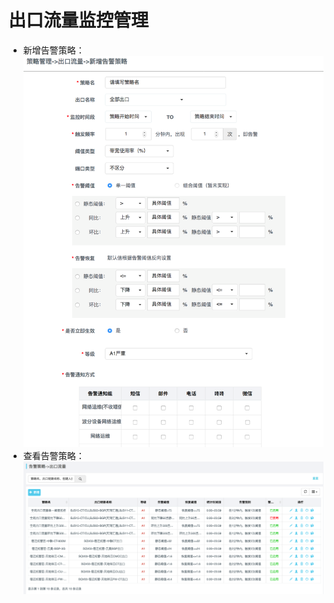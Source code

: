 ﻿# 出口流量监控管理
- 新增告警策略：
![界面](../../../../image/AIDC/Server-and-Network-Monitor-Service/Network-Monitoring-Port-CRC-Monitoring-7.png)
- 查看告警策略：
![界面](../../../../image/AIDC/Server-and-Network-Monitor-Service/Network-Monitoring-Port-CRC-Monitoring-8.png)